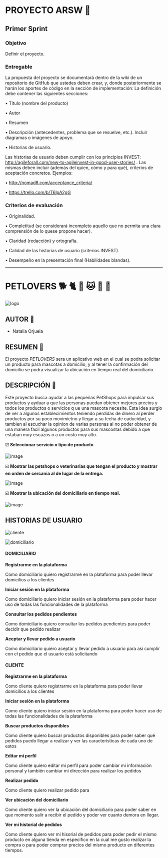 #  PROYECTO ARSW :file_folder:
## Primer Sprint
### Objetivo
Definir el proyecto.
### Entregable
La propuesta del proyecto se documentará dentro de la wiki de un repositorio de GitHub que ustedes
deben crear, y, donde posteriormente se harán los aportes de código en la sección de implementación:
La definición debe contener las siguientes secciones:

• Título (nombre del producto)

• Autor

• Resumen

• Descripción (antecedentes, problema que se resuelve, etc.). Incluir diagramas o imágenes de apoyo.

• Historias de usuario.

Las historias de usuario deben cumplir con los principios INVEST: http://agileforall.com/new-to-agileinvest-in-good-user-stories/ .
Las mismas deben incluir (además del quien, cómo y para qué), criterios de aceptación concretos. 
Ejemplos:

• http://nomad8.com/acceptance_criteria/

• https://trello.com/b/T6lpA2gG

### Criterios de evaluación

• Originalidad. 

• Completitud (se considerará incompleto aquello que no permita una clara comprensión de lo quese propone hacer).

• Claridad (redacción) y ortografía.

• Calidad de las historias de usuario (criterios INVEST).

• Desempeño en la presentación final (Habilidades blandas).

________________________

# PETLOVERS :dog2: :cat2:  :dog: :cat: 	:rabbit: :hamster:

![logo](https://user-images.githubusercontent.com/54339107/173487365-1454c7be-4582-4f20-b474-69b268750f55.png)
  

## AUTOR :paw_prints:
* Natalia Orjuela 

## RESUMEN :paw_prints:
El proyecto *PETLOVERS* sera un aplicativo web en el cual se podra solicitar un producto para mascotas a domicilio, y al tener la confirmación del domicilio se 
podra visualizar la ubicación en tiempo real del domiciliario.

## DESCRIPCIÓN :paw_prints:
Este proyecto busca ayudar a las pequeñas PetShops para impulsar sus productos y ayduar a que las personas puedan obtener mejores precios y todos los productos o servicios q
ue una mascota necesite.
Esta idea surgio de ver a algunos establecimientos teniendo perdidas de dinero al perder productos por su poco movimietno y llegar a su fecha de caducidad, y tambien al escuchar 
la opinion de varias personas al no poder obtener de una manera facil algunos productos para sus mascostas debido a que estaban muy escazos o a un costo muy alto.

:ballot_box_with_check: **Seleccionar servicio o tipo de producto**

![image](https://user-images.githubusercontent.com/54339107/173489348-e954d30d-26dc-461b-a9ec-28255566b406.png)

 :ballot_box_with_check: **Mostrar las petshops o veterinarias que tengan el producto y mostrar en orden de cercania al de lugar de la entrega.**

![image](https://user-images.githubusercontent.com/54339107/173489421-bb5b1325-eadd-4fc4-9bf6-57caaf25ef3f.png)

 :ballot_box_with_check: **Mostrar la ubicación del domiciliario en tiempo real.**

![image](https://user-images.githubusercontent.com/54339107/173489174-71360ae9-5a67-419f-99ea-4b9e446aeefa.png)

## HISTORIAS DE USUARIO

![cliente](https://user-images.githubusercontent.com/54339107/173492101-f28a3a9d-5202-4426-b239-fa07a18e0679.png)

![domiciliario](https://user-images.githubusercontent.com/54339107/173492124-2f36f7b6-15ed-493d-b183-324d50f8984f.png)

#### DOMICILIARIO

**Registrarme en la plataforma**

Como domiciliario quiero registrarme en la plataforma para poder llevar domicilios a los clientes

**Iniciar sesión en la plataforma**

Como domiciliario quiero iniciar sesión en la plataforma para poder hacer uso de todas las funcionalidades de la plataforma

**Consultar los pedidos pendientes**

Como domiciliario quiero consultar los pedidos pendientes para poder decidir que pedido realizar 

**Aceptar y llevar pedido a usuario**

Como domiciliario quiero aceptar y llevar pedido a usuario para así cumplir con el pedido que el usuario está solicitando

#### CLIENTE 

**Registrarme en la plataforma**

Como cliente quiero registrarme en la plataforma para poder llevar domicilios a los clientes

**Iniciar sesión en la plataforma**

Como cliente quiero iniciar sesión en la plataforma para poder hacer uso de todas las funcionalidades de la plataforma

**Buscar productos disponibles**

Como cliente quiero buscar productos disponibles para poder saber qué pedidos puedo llegar a realizar y ver las características de cada uno de estos

**Editar mi perfil**

Como cliente quiero editar mi perfil para poder cambiar mi información personal y también cambiar mi dirección para realizar los pedidos

**Realizar pedido**

Como cliente quiero realizar pedido para

**Ver ubicación del domiciliario**

Como cliente quiero ver la ubicación del domiciliario para poder saber en que momento salir a recibir el pedido y poder ver cuanto demora en llegar.

**Ver mi historial de pedidos**

Como cliente quiero ver mi hisorial de pedidos para poder pedir el mismo producto en alguna tienda en especifico en la cual me gusto realizar la compra o para poder comprar 
precios del mismo producto en diferentes tiempos.

